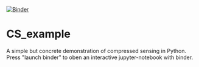 [![Binder](https://mybinder.org/badge_logo.svg)](https://mybinder.org/v2/gh/PaulWawerek-L/CS_example.git/HEAD?labpath=cs_example.ipynb)
# CS_example
A simple but concrete demonstration of compressed sensing in Python.
Press "launch binder" to oben an interactive jupyter-notebook with binder.
